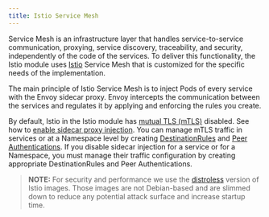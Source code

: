```yaml
---
title: Istio Service Mesh
---
```


Service Mesh is an infrastructure layer that handles service-to-service communication, proxying, service discovery, traceability, and security, independently of the code of the services. To deliver this functionality, the Istio module uses [Istio](https://istio.io/docs/concepts/what-is-istio/) Service Mesh that is customized for the specific needs of the implementation.

The main principle of Istio Service Mesh is to inject Pods of every service with the Envoy sidecar proxy. Envoy intercepts the communication between the services and regulates it by applying and enforcing the rules you create.

By default, Istio in the Istio module has [mutual TLS (mTLS)](https://istio.io/docs/concepts/security/#mutual-tls-authentication) disabled. See how to [enable sidecar proxy injection](./). You can manage mTLS traffic in services or at a Namespace level by creating [DestinationRules](https://istio.io/docs/reference/config/networking/destination-rule/) and [Peer Authentications](https://istio.io/docs/tasks/security/authentication/authn-policy/). If you disable sidecar injection for a service or for a Namespace, you must manage their traffic configuration by creating appropriate DestinationRules and Peer Authentications.

> **NOTE:** For security and performance we use the [distroless](https://istio.io/docs/ops/configuration/security/harden-docker-images/) version of Istio images. Those images are not Debian-based and are slimmed down to reduce any potential attack surface and increase startup time.
